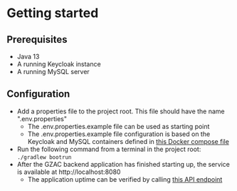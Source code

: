 # Getting started
## Prerequisites
- Java 13
- A running Keycloak instance
- A running MySQL server

## Configuration
- Add a properties file to the project root. This file should have the name ".env.properties"
  - The .env.properties.example file can be used as starting point
  - The .env.properties.example file configuration is based on the Keycloak and MySQL containers defined in [this Docker compose file](https://github.com/generiekzaakafhandelcomponent/gzac-docker-compose/blob/main/keycloak-and-mysql.yml)
- Run the following command from a terminal in the project root: ```./gradlew bootrun```
- After the GZAC backend application has finished starting up, the service is available at http://localhost:8080
  - The application uptime can be verified by calling [this API endpoint](http://localhost:8080/api/ping)
